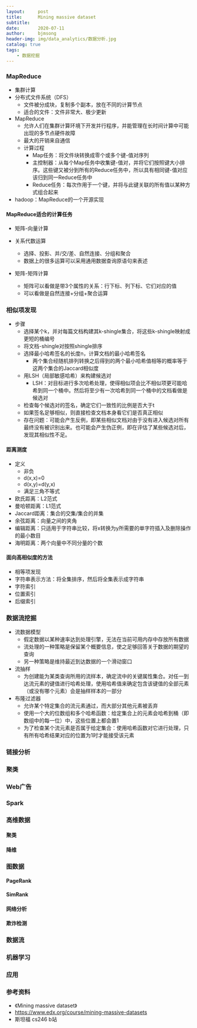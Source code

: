 ```yaml
---
layout:     post
title:      Mining massive dataset
subtitle:   
date:       2020-07-11
author:     bjmsong
header-img: img/data_analytics/数据分析.jpg
catalog: true
tags:
    - 数据挖掘
---
```


### MapReduce
- 集群计算
- 分布式文件系统（DFS）
	- 文件被分成块，复制多个副本，放在不同的计算节点
	- 适合的文件：文件非常大、极少更新
- MapReduce
	- 允许人们在集群计算环境下开发并行程序，并能管理在长时间计算中可能出现的多节点硬件故障
	- 最大的开销来自通信
	- 计算过程
		- Map任务：将文件块转换成零个或多个键-值对序列
		- 主控制器：从每个Map任务中收集键-值对，并将它们按照键大小排序。这些键又被分到所有的Reduce任务中，所以具有相同键-值对应该归到同一Reduce任务中
		- Reduce任务：每次作用于一个键，并将与此键关联的所有值以某种方式组合起来
- hadoop：MapReduce的一个开源实现

#### MapReduce适合的计算任务
- 矩阵-向量计算

- 关系代数运算
	- 选择、投影、并/交/差、自然连接、分组和聚合
	- 数据上的很多运算可以采用通用数据查询原语句来表述

- 矩阵-矩阵计算
	- 矩阵可以看做是带3个属性的关系：行下标、列下标、它们对应的值
	- 可以看做是自然连接+分组+聚合运算 


### 相似项发现
- 步骤
	- 选择某个k，并对每篇文档构建其k-shingle集合，将这些k-shingle映射成更短的桶编号
	- 将文档-shingle对按照shingle排序
	- 选择最小哈希签名的长度n，计算文档的最小哈希签名
		- 两个集合经随机排列转换之后得到的两个最小哈希值相等的概率等于这两个集合的Jaccard相似度
	- 用LSH（局部敏感哈希）来构建候选对
		- LSH：对目标进行多次哈希处理，使得相似项会比不相似项更可能哈希到同一个桶中。然后将至少有一次哈希到同一个桶中的文档看做是候选对
	- 检查每个候选对的签名，确定它们一致性的比例是否大于t
	- 如果签名足够相似，则直接检查文档本身看它们是否真正相似
	- 存在问题：可能会产生反例，即某些相似文档对由于没有进入候选对所有最终没有被识别出来。也可能会产生伪正例，即在评估了某些候选对后，发现其相似性不足。

#### 距离测度
- 定义
	- 非负
	- d(x,x)=0
	- d(x,y)=d(y,x)
	- 满足三角不等式
- 欧氏距离：L2范式
- 曼哈顿距离：L1范式
- Jaccard距离：集合的交集/集合的并集
- 余弦距离：向量之间的夹角
- 编辑距离：只适用于字符串比较，将x转换为y所需要的单字符插入及删除操作的最小数目
- 海明距离：两个向量中不同分量的个数

#### 面向高相似度的方法
- 相等项发现
- 字符串表示方法：将全集排序，然后将全集表示成字符串
- 字符索引
- 位置索引
- 后缀索引


### 数据流挖掘
- 流数据模型
	- 假定数据以某种速率达到处理引擎，无法在当前可用内存中存放所有数据
	- 流处理的一种策略是保留某个概要信息，使之足够回答关于数据的期望的查询
	- 另一种策略是维持最近到达数据的一个滑动窗口
- 流抽样
	- 为创建能为某类查询所用的流样本，确定流中的关键属性集合。对任一到达流元素的键值进行哈希处理，使用哈希值来确定包含该键值的全部元素（或没有哪个元素）会是抽样样本的一部分
- 布隆过滤器
	- 允许某个特定集合的流元素通过，而大部分其他元素被丢弃
	- 使用一个大的位数组和多个哈希函数：给定集合上的元素会哈希到桶（即数组中的每一位）中，这些位置上都会置1
	- 为了检查某个流元素是否属于给定集合：使用哈希函数对它进行处理，只有所有哈希结果对应的位置为1时才能接受该元素


### 链接分析


### 聚类

### Web广告

### Spark


### 高维数据

#### 聚类

#### 降维

### 图数据
#### PageRank
#### SimRank
#### 网络分析
#### 欺诈检测


### 数据流


### 机器学习


### 应用

### 参考资料
- 《Mining massive dataset》
- https://www.edx.org/course/mining-massive-datasets
- 斯坦福 cs246 b站


